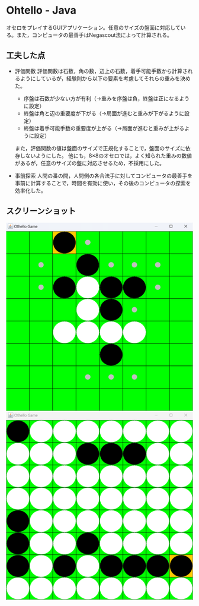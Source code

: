 # Ohtello - Java
オセロをプレイするGUIアプリケーション。任意のサイズの盤面に対応している。また，コンピュータの最善手はNegascout法によって計算される。

## 工夫した点
- 評価関数
    評価関数は石数，角の数，辺上の石数，着手可能手数から計算されるようにしているが，経験則から以下の要素を考慮してそれらの重みを決めた。
    - 序盤は石数が少ない方が有利（→重みを序盤は負，終盤は正になるように設定）
    - 終盤は角と辺の重要度が下がる（→局面が進むと重みが下がるように設定）
    - 終盤は着手可能手数の重要度が上がる（→局面が進むと重みが上がるように設定）

    また，評価関数の値は盤面のサイズで正規化することで，盤面のサイズに依存しないようにした。
    他にも，8×8のオセロでは，よく知られた重みの数値があるが，任意のサイズの盤に対応させるため，不採用にした。

- 事前探索
    人間の番の間，人間側の各合法手に対してコンピュータの最善手を事前に計算することで，時間を有効に使い，その後のコンピュータの探索を効率化した。

## スクリーンショット
![スクリーンショット中盤](./screenshot_middle.png)
![スクリーンショット終盤](./screenshot_final.png)
